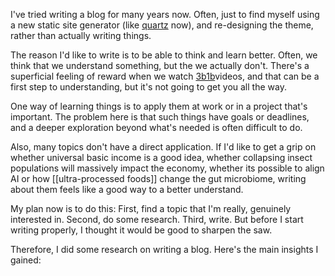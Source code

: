 I've tried writing a blog for many years now. Often, just to find myself using a new static site generator (like [quartz](https://quartz.jzhao.xyz/) now), and re-designing the theme, rather than actually writing things. 

The reason I'd like to write is to be able to think and learn better. Often, we think that we understand something, but the we actually don't. There's a superficial feeling of reward when we watch [3b1b](https://www.youtube.com/@3blue1brown)videos, and that can be a first step to understanding, but it's not going to get you all the way. 

One way of learning things is to apply them at work or in a project that's important. The problem here is that such things have goals or deadlines, and a deeper exploration beyond what's needed is often difficult to do.

Also, many topics don't have a direct application. If I'd like to get a grip on whether universal basic income is a good idea, whether collapsing insect populations will massively impact the economy, whether its possible to align AI or how [[ultra-processed foods]] change the gut microbiome, writing about them feels like a good way to a better understand.

My plan now is to do this: First, find a topic that I'm really, genuinely interested in. Second, do some research. Third, write. But before I start writing properly, I thought it would be good to sharpen the saw.

Therefore, I did some research on writing a blog. Here's the main insights I gained:


